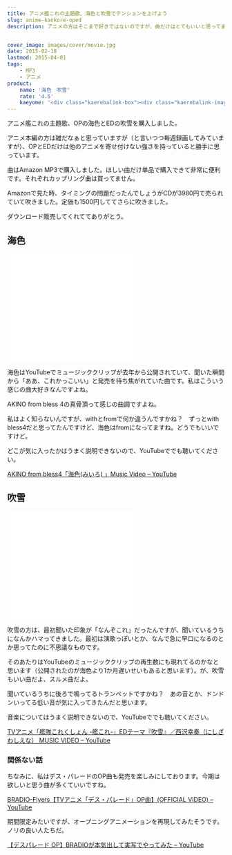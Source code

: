 ```yaml
---
title: アニメ艦これの主題歌、海色と吹雪でテンションを上げよう
slug: anime-kankore-oped
description: アニメの方はそこまで好きではないのですが、曲だけはとてもいいと思ってます。OPの海色とEDの吹雪はどちらもいい曲です。艦これは主題歌で考えたら一番パワフルなアニメです。個人的にMP3で配信されててありがたかったです。


cover_image: images/cover/movie.jpg
date: 2015-02-18
lastmod: 2015-04-01
tags: 
    - MP3
    - アニメ
product:
    name: '海色　吹雪'
    rate: '4.5'
    kaeyome: '<div class="kaerebalink-box"><div class="kaerebalink-image"><a href="http://www.amazon.co.jp/exec/obidos/ASIN/B00R71FIGG/illusionspace-22/ref=nosim/" rel="nofollow" target="_blank"><img src="http://ecx.images-amazon.com/images/I/61z2Sh1PMfL._SL160_.jpg" style="border: none;" /></a></div><div class="kaerebalink-info"><div class="kaerebalink-name"><a href="http://www.amazon.co.jp/exec/obidos/ASIN/B00R71FIGG/illusionspace-22/ref=nosim/" rel="nofollow" target="_blank">TVアニメ『艦隊これくしょん -艦これ-』オープニングテーマ「海色(みいろ)」</a><div class="kaerebalink-powered-date">posted with <a href="http://kaereba.com" rel="nofollow" target="_blank">カエレバ</a></div></div><div class="kaerebalink-detail">AKINO from bless4 フライングドッグ 2015-02-18    </div><div class="kaerebalink-link1"><div class="shoplinkamazon"><a href="http://www.amazon.co.jp/gp/search?keywords=%8AC%90F%81%40%8A%CD%82%B1%82%EA%81%40AKINO%20from%20bless4&__mk_ja_JP=%83J%83%5E%83J%83i&tag=illusionspace-22" rel="nofollow" target="_blank" title="アマゾン" >Amazon</a></div><div class="shoplinkrakuten"><a href="http://hb.afl.rakuten.co.jp/hgc/0e95387f.f2aef20d.0e953880.25e412bd/?pc=http%3A%2F%2Fsearch.rakuten.co.jp%2Fsearch%2Fmall%2F%25E6%25B5%25B7%25E8%2589%25B2%25E3%2580%2580%25E8%2589%25A6%25E3%2581%2593%25E3%2582%258C%25E3%2580%2580AKINO%2520from%2520bless4%2F-%2Ff.1-p.1-s.1-sf.0-st.A-v.2%3Fx%3D0%26scid%3Daf_ich_link_urltxt%26m%3Dhttp%3A%2F%2Fm.rakuten.co.jp%2F" rel="nofollow" target="_blank" title="楽天市場" >楽天市場</a></div></div></div><div class="booklink-footer" style="clear: left"></div></div>'
---
```


アニメ艦これの主題歌、OPの海色とEDの吹雪を購入しました。

アニメ本編の方は雑だなぁと思っていますが（と言いつつ毎週録画してみていますが）、OPとEDだけは他のアニメを寄せ付けない強さを持っていると勝手に思っています。

曲はAmazon MP3で購入しました。ほしい曲だけ単品で購入できて非常に便利です。それぞれカップリング曲は買ってません。

Amazonで見た時、タイミングの問題だったんでしょうがCDが3980円で売られていて吹きました。定価も1500円しててさらに吹きました。

ダウンロード販売してくれててありがとう。


## 海色


<iframe src="//banners.itunes.apple.com/banner.html?partnerId=&#038;aId=1l3v8BW&#038;bt=catalog&#038;t=catalog_white&#038;id=962677643&#038;c=jp&#038;l=ja-JP&#038;w=300&#038;h=250" style="overflow-x:hidden;overflow-y:hidden;width:300px;height:250px;border:0px"></iframe>

海色はYouTubeでミュージッククリップが去年から公開されていて、聞いた瞬間から「ああ、これかっこいい」と発売を待ち焦がれていた曲です。私はこういう感じの曲大好きなんですよね。

AKINO from bless 4の真骨頂って感じの曲調ですよね。

私はよく知らないんですが、withとfromで何か違うんですかね？　ずっとwith bless4だと思ってたんですけど、海色はfromになってますね。どうでもいいですけど。

どこが気に入ったかはうまく説明できないので、YouTubeででも聴いてください。

<a href="https://www.youtube.com/watch?v=ULHQPm8hmVk">AKINO from bless4「海色(みいろ) 」Music Video &#8211; YouTube</a>


## 吹雪


<iframe src="//banners.itunes.apple.com/banner.html?partnerId=&#038;aId=1l3v8BW&#038;bt=catalog&#038;t=catalog_white&#038;id=962678955&#038;c=jp&#038;l=ja-JP&#038;w=300&#038;h=250" style="overflow-x:hidden;overflow-y:hidden;width:300px;height:250px;border:0px"></iframe>

吹雪の方は、最初聞いた印象が「なんぞこれ」だったんですが、聞いているうちになんかハマってきました。最初は演歌っぽいとか、なんで急に早口になるのとか思ってたのに不思議なものです。

そのあたりはYouTubeのミュージッククリップの再生数にも現れてるのかなと思います（公開されたのが海色より1か月遅いせいもあると思います）。が、吹雪もいい曲だよ、スルメ曲だよ。

聞いているうちに後ろで鳴ってるトランペットですかね？　あの音とか、ドンドンいってる低い音が気に入ってきたんだと思います。

音楽についてはうまく説明できないので、YouTubeででも聴いてください。

<a href="https://www.youtube.com/watch?v=sAM2J99KQKs">TVアニメ「艦隊これくしょん -艦これ-」EDテーマ『吹雪』／西沢幸奏（にしざわしえな） MUSIC VIDEO &#8211; YouTube</a>


### 関係ない話


ちなみに、私はデス・パレードのOP曲も発売を楽しみにしております。今期は欲しいと思う曲が多くていいですね。

<a href="https://www.youtube.com/watch?v=9wh8FgsEtNQ">BRADIO-Flyers【TVアニメ「デス・パレード」OP曲】(OFFICIAL VIDEO) &#8211; YouTube</a>

期間限定みたいですが、オープニングアニメーションを再現してみたそうです。ノリの良い人たちだ。

<a href="https://www.youtube.com/watch?v=8VJ0-iR5ArA">【デスパレード OP】BRADIOが本気出して実写でやってみた &#8211; YouTube</a>


  